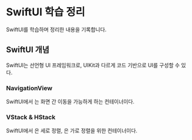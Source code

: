 # SwiftUI 학습 정리

SwiftUI를 학습하며 정리한 내용을 기록합니다.

## SwiftUI 개념
SwiftUI는 선언형 UI 프레임워크로, UIKit과 다르게 코드 기반으로 UI를 구성할 수 있다.

### NavigationView
SwiftUI에서 는 화면 간 이동을 가능하게 하는 컨테이너이다.



### VStack & HStack
SwiftUI에서 은 세로 정렬, 은 가로 정렬을 위한 컨테이너이다.


